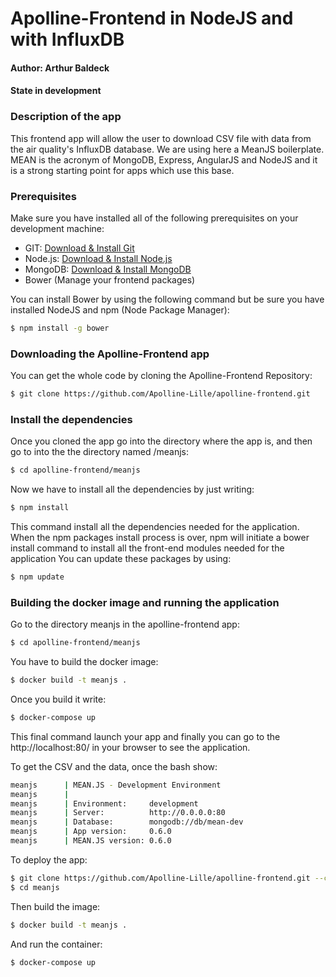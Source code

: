 
# Apolline-Frontend in NodeJS and with InfluxDB
#### Author: Arthur Baldeck
#### State in development

### Description of the app

This frontend app will allow the user to download CSV file with data from the air quality's InfluxDB database. We are using here a MeanJS boilerplate. MEAN is the acronym of MongoDB, Express, AngularJS and NodeJS and it is a strong starting point for apps which use this base.


### Prerequisites 
Make sure you have installed all of the following prerequisites on your development machine:
* GIT: [Download & Install Git](https://git-scm.com/downloads)
* Node.js: [Download & Install Node.js](https://nodejs.org/en/download/)
* MongoDB: [Download & Install MongoDB](http://www.mongodb.org/downloads)
* Bower (Manage your frontend packages)

You can install Bower by using the following command but be sure you have installed NodeJS and npm (Node Package Manager):

```bash
$ npm install -g bower
```

### Downloading the Apolline-Frontend app

You can get the whole code by cloning the Apolline-Frontend Repository:

```bash
$ git clone https://github.com/Apolline-Lille/apolline-frontend.git
```

### Install the dependencies
Once you cloned the app go into the directory where the app is, and then go to into the the directory named /meanjs:

```bash
$ cd apolline-frontend/meanjs
```  

Now we have to install all the dependencies by just writing: 

```bash
$ npm install
``` 

This command install all the dependencies needed for the application. When the npm packages install process is over, npm will initiate a bower install command to install all the front-end modules needed for the application
You can update these packages by using:

```bash
$ npm update
``` 

### Building the docker image and running the application
Go to the directory meanjs in the apolline-frontend app:

```bash
$ cd apolline-frontend/meanjs
```

You have to build the docker image:

```bash
$ docker build -t meanjs .
```
Once you build it write:

```bash
$ docker-compose up
```
This final command launch your app and finally you can go to the http://localhost:80/ in your browser to see the application.

To get the CSV and the data, once the bash show:
```bash
meanjs      | MEAN.JS - Development Environment
meanjs      | 
meanjs      | Environment:     development
meanjs      | Server:          http://0.0.0.0:80
meanjs      | Database:        mongodb://db/mean-dev
meanjs      | App version:     0.6.0
meanjs      | MEAN.JS version: 0.6.0
```

To deploy the app:
```bash
$ git clone https://github.com/Apolline-Lille/apolline-frontend.git --config core.autocrlf=input
$ cd meanjs
```
Then build the image:
```bash
$ docker build -t meanjs .
```
And run the container:
```bash
$ docker-compose up
```

